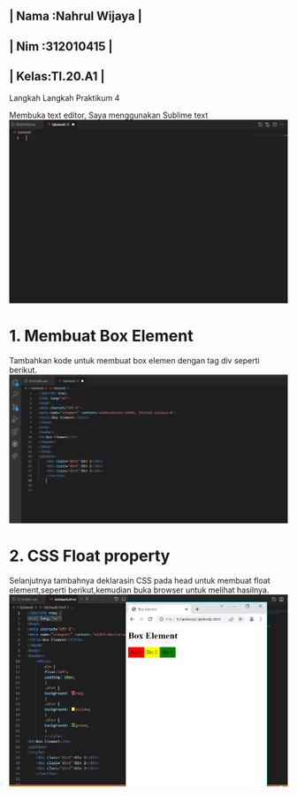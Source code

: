 ## | Nama :Nahrul Wijaya |
## | Nim  :312010415     |
## | Kelas:TI.20.A1      |

Langkah Langkah Praktikum 4

Membuka text editor, Saya menggunakan Sublime text
![p](gambar/1.PNG)

# 1. Membuat Box Element
Tambahkan kode untuk membuat box elemen dengan tag div seperti berikut.
![p](gambar/2.PNG)

# 2. CSS Float property
Selanjutnya tambahnya deklarasin CSS pada head untuk membuat float element,seperti berikut,kemudian buka browser untuk melihat hasilnya.
![p](gambar/3.PNG)
